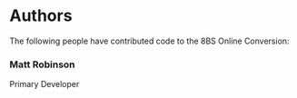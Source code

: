Authors
=======

The following people have contributed code to the 8BS Online Conversion:

### Matt Robinson
Primary Developer
